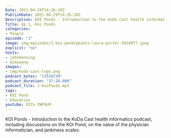 ```yaml
---
Date: 2021-04-29T14:26:28Z
PublishDate: 2021-04-29T14:26:28Z
Description: KOI Ponds - Introduction to the KoDa Cast health informatics podcast, including discussions on the KOI Pond, on the value of the physician informatician, and jankiness scales.
Title: Ep 1, Koi Ponds
categories:
- People
episode: "1"
image: img/episodes/1-koi-pond/pexels-laura-porter-5014977.jpeg
explicit: "no"
hosts:
- johnmanning
- mikewang
images:
- img/koda-cast-logo.png
podcast_bytes: "13516739"
podcast_duration: "37:26.000"
podcast_file: 1-KoiPonds.mp3
tags:
- KOI Pond
- Education
youtube: 0IZv-tWF9cM
---
```

KOI Ponds - Introduction to the KoDa Cast health informatics podcast, including discussions on the KOI Pond, on the value of the physician informatician, and jankiness scales.
